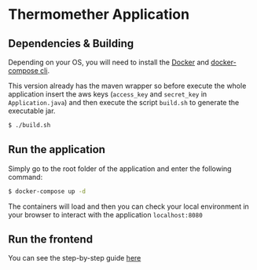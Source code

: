 # Thermomether Application

## Dependencies & Building

Depending on your OS, you will need to install the [Docker](https://docs.docker.com/) and [docker-compose cli](https://docs.docker.com/compose/install/). 

This version already has the maven wrapper so before execute the whole application insert the aws keys (`access_key` and `secret_key` in `Application.java`) and then execute the script `build.sh` to generate the executable jar.

```bash
$ ./build.sh
```

## Run the application

Simply go to the root folder of the application and enter the following command:

```bash
$ docker-compose up -d 
```

The containers will load and then you can check your local environment in your browser to interact with the application `localhost:8080`

## Run the frontend

You can see the step-by-step guide [here](/frontend/README.md)